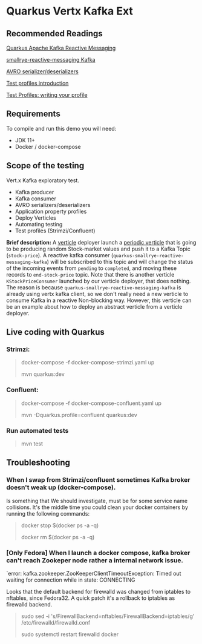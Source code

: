 # Quarkus Vertx Kafka Ext

## Recommended Readings

[Quarkus Apache Kafka Reactive Messaging](https://quarkus.io/guides/kafka)

[smallrye-reactive-messaging Kafka](https://smallrye.io/smallrye-reactive-messaging/smallrye-reactive-messaging/2/kafka/kafka.html)

[AVRO serializer/deserializers](https://smallrye.io/smallrye-reactive-messaging/smallrye-reactive-messaging/2.2/kafka/kafka.html#kafka-avro-configuration)

[Test profiles introduction](https://quarkus.io/blog/quarkus-test-profiles/)

[Test Profiles: writing your profile](https://quarkus.io/guides/getting-started-testing#writing-a-profile)

## Requirements

To compile and run this demo you will need:

- JDK 11+
- Docker / docker-compose

## Scope of the testing

Vert.x Kafka exploratory test. 
* Kafka producer
* Kafka consumer
* AVRO serializers/deserializers
* Application property profiles
* Deploy Verticles
* Automating testing
* Test profiles (Strimzi/Confluent)

**Brief description:** A [verticle][1] deployer launch a [periodic verticle][2] that is going to be producing random Stock-market values and push it to a Kafka Topic (`stock-price`). 
A reactive kafka consumer (`quarkus-smallrye-reactive-messaging-kafka`) will be subscribed to this topic and will change the status of the incoming events from `pending` to `completed`, and moving these records to `end-stock-price` topic. 
Note that there is another verticle `KStockPriceConsumer` launched by our verticle deployer, that does nothing. The reason is because `quarkus-smallrye-reactive-messaging-kafka` is already using vertx kafka client, 
so we don't really need a new verticle to consume Kafka in a reactive Non-blocking way. However, this verticle can be an example about how to deploy an abstract verticle from a verticle deployer.   
 
 [1]: https://vertx.io/docs/vertx-core/java/#_verticles
 [2]: https://vertx.io/docs/vertx-core/java/#_executing_periodic_and_delayed_actions
 
## Live coding with Quarkus

### Strimzi:

> docker-compose -f docker-compose-strimzi.yaml up
>
> mvn quarkus:dev

### Confluent:
> docker-compose -f docker-compose-confluent.yaml up
>
> mvn -Dquarkus.profile=confluent quarkus:dev

### Run automated tests
> mvn test

## Troubleshooting

### When I swap from Strimzi/confluent sometimes Kafka broker doesn't weak up (docker-compose).
Is something that We should investigate, must be for some service name collisions. It's the middle time you could clean your docker containers by running the following commands:
> docker stop $(docker ps -a -q)
>
> docker rm $(docker ps -a -q)

### [Only Fedora] When I launch a docker compose, kafka broker can't reach Zookeper node rather a internal network issue. 
`error: kafka.zookeeper.ZooKeeperClientTimeoutException: Timed out waiting for connection while in state: CONNECTING

Looks that the default backend for firewalld was changed from iptables to nftables, since Fedora32. A quick patch it's a rollback to iptables as firewalld backend.
> sudo sed -i 's/FirewallBackend=nftables/FirewallBackend=iptables/g' /etc/firewalld/firewalld.conf
>
> sudo systemctl restart firewalld docker
